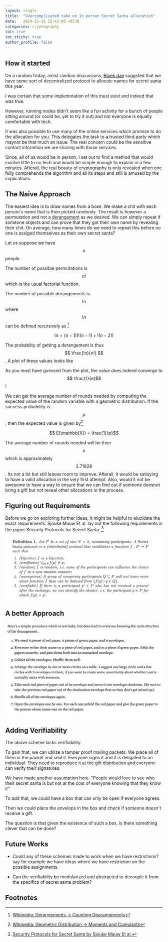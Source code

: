 ```yaml
---
layout: single
title:  "Overcomplicated take on In person Secret Santa allocation"
date:   2024-12-16 15:43:00 +0530
categories: cryptography
toc: true
toc_sticky: true
author_profile: false
---
```


## How it started

On a random friday, amist random discussions, [Bibek dae](https://bewakes.com) suggsted that we have some sort of decentralized protocol to allocate names for secret santa this year.

I was certain that some implemntation of this must exist and indeed that was true.
<!-- Add some here -->
However, running nodes didn't seem like a fun activity for a bunch of people sitting around (or could be, yet to try it out) and not everyone is equally comfortable with tech.

It was also possible to use many of the online services which promise to do the allocation for you. This delegates the task to a trusted third party which maynot be that much an issue. The real concern could be the sensitive contact informtion we are sharing with those services.

Since, all of us would be in person, I set out to find a method that would involve little to no tech and would be simple enough to explain in a few minutes. Afterall, the real beauty of cryptography is only revealed when one fully comprehends the algorithm and all its steps and still is amused by the implications.

## The Naive Approach

The easiest idea is to draw names from a bowl. We make a chit with each person's name that is then picked randomly. The result is however a permutation and not a [derangement](https://en.wikipedia.org/wiki/Derangement) as we desired. We can simply repeat if someone objects and can prove that they got their own name by revealing their chit. On average, how many times do we need to repeat this before no one is assiged themselves as their own secret santa?

Let us suppose we have $$n$$ people.

The number of possible permutations is $$n!$$ which is the usual factorial function.

The number of possible derangements is $$!n$$ where $$!n$$ can be defined recursively as [^1]

[^1]: [Wikipedia: Derangements -> Counting Dearangements](https://en.wikipedia.org/wiki/Derangement#Counting_derangements)

$$ !n = (n-1)(!(n-1) + !(n-2)) $$

The probabilty of getting a derangement is thus $$ \frac{!n}{n!} $$. A plot of these values looks like 
<!-- add plot and link to plot here -->

As you must have guessed from the plot, the value does indeed converge to $$ \frac{1}{e}$$ !

We can get the average number of rounds needed by computing the expected value of the random variable with a geometric distribution. If the success probability is $$p$$, then the expected value is given by[^2]

$$ E(\mathbb{X}) = \frac{1}{p}$$

[^2]: [Wikipedia: Geometric Distribution -> Moments and Cumulants](https://en.wikipedia.org/wiki/Geometric_distribution#Moments_and_cumulants)

The average number of rounds needed will be then $$e$$ which is approximately $$2.71828$$. Its not a lot but still leaves room to improve. Afterall, it would be satisying to have a valid allocation in the very first attempt. Also, would it not be awesome to have a way to ensure that we can find out if someone doesnot bring a gift but not reveal other allocations in the process.

## Figuring out Requirements

Before we go on exploring further ideas, it might be helpful to elucidate the exact requirements. Sjouke Mauw Et al. lay out the following requirements in the paper Security Protocols for Secret Santa. [^3]

[^3]: [Security Protocols for Secret Santa by Sjouke Mauw Et al.](http://link.springer.com/10.1007/978-3-662-45921-8_26)

![Secret Santa Problem Requirements](/assets/images/secret-santa-problem-specification.png)

## A better Approach

![Secret Santa Allocation Algorithm 2](/assets/images/secret-santa-soln-stack-exchange.png)

## Adding Verifiability

The above scheme lacks verifiability.

To gain that, we can utilize a tamper proof mailing packets. We place all of them in the packet and seal it. Everyone signs it and it is deligated to an individual. They need to reproduce it at the gift distribution and everyone can verify their signatures.

We have made another assumption here. 
"People would love to see who their secret santa is but not at the cost of everyone knowing that they know it"

To add that, we could have a box that can only be open if everyone agrees.

Then we could place the envelops in the box and check if someone doesn't receive a gift.

The question is that given the existence of such a box, is there something clever that can be done?

## Future Works

- Could any of these schemes made to work when we have restrictions? say for example we have ideas where we have restriction on the possible assignments.

- Can the verifiability be modularized and abstracted to decouple it from the specifics of secret santa problem?

## Footnotes